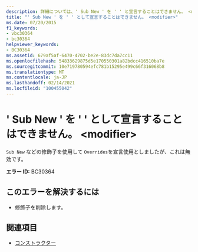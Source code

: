 ```yaml
---
description: 詳細については、' Sub New ' を ' ' と宣言することはできません。 <modifier>
title: "' Sub New ' を ' ' として宣言することはできません。 <modifier>"
ms.date: 07/20/2015
f1_keywords:
- vbc30364
- bc30364
helpviewer_keywords:
- BC30364
ms.assetid: 679af5af-6470-4702-be2e-83dc7da7cc11
ms.openlocfilehash: 54833629875d5e170550301a82bdcc416510ba7e
ms.sourcegitcommit: 10e719780594efc781b15295e499c66f316068b8
ms.translationtype: MT
ms.contentlocale: ja-JP
ms.lasthandoff: 02/14/2021
ms.locfileid: "100455042"
---
```

# <a name="sub-new-cannot-be-declared-modifier"></a>' Sub New ' を ' ' として宣言することはできません。 \<modifier>

`Sub New` などの修飾子を使用して `Overrides`を宣言使用としましたが、これは無効です。  
  
 **エラー ID:** BC30364  
  
## <a name="to-correct-this-error"></a>このエラーを解決するには  
  
- 修飾子を削除します。  
  
## <a name="see-also"></a>関連項目

- [コンストラクター](../programming-guide/concepts/object-oriented-programming.md#constructors)
